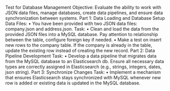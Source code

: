 Test for Database Management
Objective:
Evaluate the ability to work with JSON data files, manage databases, create data pipelines, and ensure data synchronization between systems.
Part 1: Data Loading and Database Setup
Data Files:
•	You have been provided with two JSON data files: company.json and address.json.
Task:
•	Clean and load the data from the provided JSON files into a MySQL database. Pay attention to relationship between the table, configure foreign key if needed.
•	Make a test on insert new rows to the company table. If the company is already in the table, update the existing row instead of creating the new record.
Part 2: Data Pipeline Development
Task:
•	Develop a data pipeline that migrates data from the MySQL database to an Elasticsearch db. Ensure all necessary data types are correctly assigned in Elasticsearch (e.g., strings, integers, dates, json string).
Part 3: Synchronize Changes
Task:
•	Implement a mechanism that ensures Elasticsearch stays synchronized with MySQL whenever new row is added or existing data is updated in the MySQL database.

